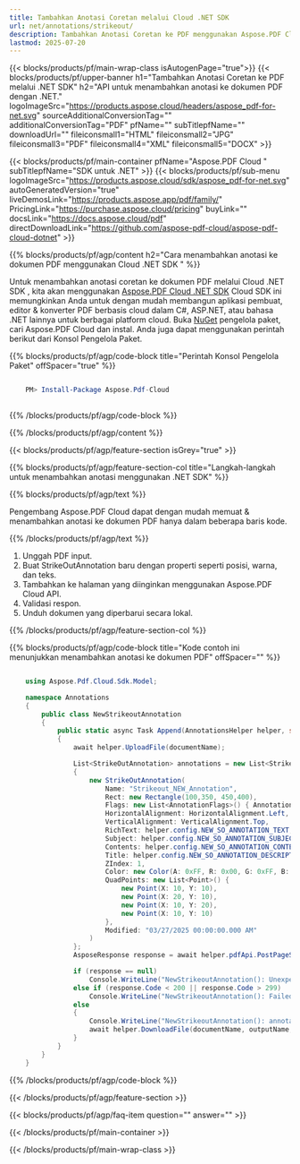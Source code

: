 ```yaml
---
title: Tambahkan Anotasi Coretan melalui Cloud .NET SDK
url: net/annotations/strikeout/
description: Tambahkan Anotasi Coretan ke PDF menggunakan Aspose.PDF Cloud SDK untuk .NET.
lastmod: 2025-07-20
---
```


{{< blocks/products/pf/main-wrap-class isAutogenPage="true">}}
{{< blocks/products/pf/upper-banner h1="Tambahkan Anotasi Coretan ke PDF melalui .NET SDK" h2="API untuk menambahkan anotasi ke dokumen PDF dengan .NET." logoImageSrc="https://products.aspose.cloud/headers/aspose_pdf-for-net.svg" sourceAdditionalConversionTag="" additionalConversionTag="PDF" pfName="" subTitlepfName="" downloadUrl="" fileiconsmall1="HTML" fileiconsmall2="JPG" fileiconsmall3="PDF" fileiconsmall4="XML" fileiconsmall5="DOCX" >}}

{{< blocks/products/pf/main-container pfName="Aspose.PDF Cloud " subTitlepfName="SDK untuk .NET" >}}
{{< blocks/products/pf/sub-menu logoImageSrc="https://products.aspose.cloud/sdk/aspose_pdf-for-net.svg"
autoGeneratedVersion="true"
liveDemosLink="https://products.aspose.app/pdf/family/" PricingLink="https://purchase.aspose.cloud/pricing" buyLink="" docsLink="https://docs.aspose.cloud/pdf"  directDownloadLink="https://github.com/aspose-pdf-cloud/aspose-pdf-cloud-dotnet" >}}

{{% blocks/products/pf/agp/content h2="Cara menambahkan anotasi ke dokumen PDF menggunakan Cloud .NET SDK " %}}

Untuk menambahkan anotasi coretan ke dokumen PDF melalui Cloud .NET SDK , kita akan menggunakan
[Aspose.PDF Cloud .NET SDK](https://products.aspose.cloud/pdf/net/)
Cloud SDK ini memungkinkan Anda untuk dengan mudah membangun aplikasi pembuat, editor & konverter PDF berbasis cloud dalam C#, ASP.NET, atau bahasa .NET lainnya untuk berbagai platform cloud. Buka
[NuGet](https://www.nuget.org/packages/Aspose.Pdf-Cloud)
pengelola paket, cari
Aspose.PDF Cloud
dan instal. Anda juga dapat menggunakan perintah berikut dari Konsol Pengelola Paket.

{{% blocks/products/pf/agp/code-block title="Perintah Konsol Pengelola Paket" offSpacer="true" %}}

```powershell

    PM> Install-Package Aspose.Pdf-Cloud
     
```

{{% /blocks/products/pf/agp/code-block %}}

{{% /blocks/products/pf/agp/content %}}

{{< blocks/products/pf/agp/feature-section isGrey="true" >}}

{{% blocks/products/pf/agp/feature-section-col title="Langkah-langkah untuk menambahkan anotasi menggunakan .NET SDK" %}}

{{% blocks/products/pf/agp/text %}}

Pengembang Aspose.PDF Cloud dapat dengan mudah memuat & menambahkan anotasi ke dokumen PDF hanya dalam beberapa baris kode.

{{% /blocks/products/pf/agp/text %}}

1. Unggah PDF input.
1. Buat StrikeOutAnnotation baru dengan properti seperti posisi, warna, dan teks.
1. Tambahkan ke halaman yang diinginkan menggunakan Aspose.PDF Cloud API.
1. Validasi respon.
1. Unduh dokumen yang diperbarui secara lokal.

{{% /blocks/products/pf/agp/feature-section-col %}}

{{% blocks/products/pf/agp/code-block title="Kode contoh ini menunjukkan menambahkan anotasi ke dokumen PDF" offSpacer="" %}}

```cs

    using Aspose.Pdf.Cloud.Sdk.Model;

    namespace Annotations
    {
        public class NewStrikeoutAnnotation
        {
            public static async Task Append(AnnotationsHelper helper, string documentName, int pageNumber, string outputName, string remoteFolder)
            {
                await helper.UploadFile(documentName);

                List<StrikeOutAnnotation> annotations = new List<StrikeOutAnnotation>
                {
                    new StrikeOutAnnotation(
                        Name: "Strikeout_NEW_Annotation",
                        Rect: new Rectangle(100,350, 450,400),
                        Flags: new List<AnnotationFlags>() { AnnotationFlags.Default },
                        HorizontalAlignment: HorizontalAlignment.Left,
                        VerticalAlignment: VerticalAlignment.Top,
                        RichText: helper.config.NEW_SO_ANNOTATION_TEXT,
                        Subject: helper.config.NEW_SO_ANNOTATION_SUBJECT,
                        Contents: helper.config.NEW_SO_ANNOTATION_CONTENTS,
                        Title: helper.config.NEW_SO_ANNOTATION_DESCRIPTION,
                        ZIndex: 1,
                        Color: new Color(A: 0xFF, R: 0x00, G: 0xFF, B: 0x00),
                        QuadPoints: new List<Point>() {
                            new Point(X: 10, Y: 10),
                            new Point(X: 20, Y: 10),
                            new Point(X: 10, Y: 20),
                            new Point(X: 10, Y: 10)
                        },
                        Modified: "03/27/2025 00:00:00.000 AM"
                    )
                };
                AsposeResponse response = await helper.pdfApi.PostPageStrikeOutAnnotationsAsync(documentName, pageNumber, annotations, folder: remoteFolder);

                if (response == null)
                    Console.WriteLine("NewStrikeoutAnnotation(): Unexpected error!");
                else if (response.Code < 200 || response.Code > 299)
                    Console.WriteLine("NewStrikeoutAnnotation(): Failed to append strikeout annotation to the document.");
                else
                {
                    Console.WriteLine("NewStrikeoutAnnotation(): annotations '{0}' added to the document '{1}.", helper.config.NEW_SO_ANNOTATION_TEXT, documentName);
                    await helper.DownloadFile(documentName, outputName, "add_strikeout_annotation_");
                }
            }
        }
    }
```

{{% /blocks/products/pf/agp/code-block %}}

{{< /blocks/products/pf/agp/feature-section >}}

{{< blocks/products/pf/agp/faq-item question="" answer="" >}}

{{< /blocks/products/pf/main-container >}}

{{< /blocks/products/pf/main-wrap-class >}}

